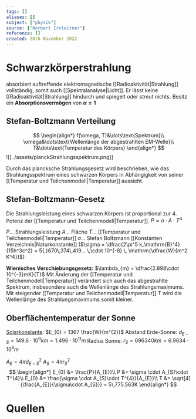 ```yaml
---
tags: []
aliases: []
subject: ["physik"]
source: ["Norbert Irnleitner"]
reference: []
created: 28th November 2022
---
```


# Schwarzkörperstrahlung

absorbiert auftreffende elektromagnetische [[Radioaktivität|Strahlung]] vollständig, somit auch [[Spektralanalyse|Licht]].
Er lässt keine [[Radioaktivität|Strahlung]] hindurch und spiegelt oder streut nichts.
Besitz ein **Absorptionsvermögen** von **$\alpha=1$**
## Stefan-Boltzmann Verteilung
$$
\begin{align*}
f(\omega, T)&\dots\text{Spektrum}\\
\omega&\dots\text{Wellenlänge der abgestrahlten EM-Welle}\\
T&\dots\text{Temperatur des Körpers}
\end{align*}
$$
![[../assets/planckStrahlungsspektrum.png]]

Durch das plancksche Strahlungsgesetz wird beschrieben, wie das Strahlungsspektrum eines schwarzen Körpers in Abhängigkeit von seiner [[Temperatur und Teilchenmodell|Temperatur]] aussieht.

## Stefan-Boltzmann-Gesetz
Die Strahlungsleistung eines schwarzen Körpers ist proportional zur 4. Potenz der [[Temperatur und Teilchenmodell|Temperatur]].
$P=\sigma\cdot A\cdot T^{4}$ 

$P\dots$ Strahlungsleistung
$A\dots$ Fläche
$T\dots$ [[Temperatur und Teilchenmodell|Temperatur]]
$\sigma\dots$ Stefan Boltzmann [[Konstanten Verzeichnis|Naturkonstante]] ($\sigma = \dfrac{2\pi^5 k_\mathrm{B}^4}{15h^3c^2} = 5{,}670\,374\,419... \,\cdot 10^{-8} \, \mathrm{\dfrac{W}{m^2 K^4}}$)

**Wienisches Verschiebungsgesetz:**
$\lambda_{m} = \dfrac{2.898\cdot 10^{-3}mK}{T}$
Mit Änderung der [[Temperatur und Teilchenmodell|Temperatur]] verändert sich auch das abgestrahlte Spektrum, insbesondere auch die Wellenlänge des Strahlungsmaximums.
Mit steigender [[Temperatur und Teilchenmodell|Temperatur]] T wird die Wellenlänge des Strahlungsmaximums somit kleiner.

## Oberflächentemperatur der Sonne
[Solarkonstante](https://de.wikipedia.org/wiki/Solarkonstante): $E_{0} = 1367 \frac{W}{m^{2}}$
Abstand Erde-Sonne: $d_{E-S}=149.6\cdot 10^{9}km= 1.496\cdot 10^{11}m$
Radius Sonne: $r_{S} = 696340km = 6.9634\cdot10^{8}m$

$A_{E} = 4\pi d_{E-S}^{2}$
$A_{S}= 4\pi r_{S}^{2}$
$$
\begin{align*}
E_{0} &= \frac{P}{A_{E}}\\
P &= \sigma \cdot A_{S}\cdot T^{4}\\
E_{0} &= \frac{\sigma \cdot A_{S}\cdot T^{4}}{A_{E}}\\
T &= \sqrt[4]{\frac{A_{E}}{\sigma\cdot A_{S}}} = 5\,775.563K
\end{align*}
$$
# Quellen